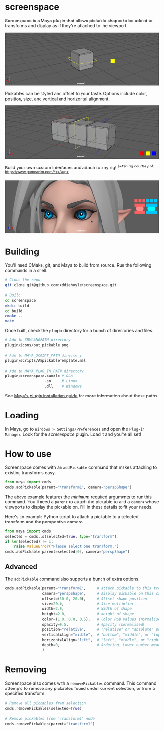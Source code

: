 # screenspace
Screenspace is a Maya plugin that allows pickable shapes to be added to transforms and display as if they're attached to the viewport.

![alt text](resources/screenspace1.gif "Pickable")

Pickables can be styled and offset to your taste. Options include color, position, size, and vertical and horizontal alignment.

![alt text](resources/screenspace2.gif "Style")

Build your own custom interfaces and attach to any rig! <sup>(*Azri rig courtesy of: https://www.gameanim.com/*)</sup>

![alt text](resources/screenspace3.gif "Interfaces")

# Building
You'll need CMake, git, and Maya to build from source. Run the following commands in a shell.

```bash
# Clone the repo
git clone git@github.com:eddiehoyle/screenspace.git

# Build
cd screenspace
mkdir build
cd build
cmake ..
make
```

Once built, check the `plugin` directory for a bunch of directories and files.

```bash
# Add to XBMLANGPATH directory
plugin/icons/out_pickable.png

# Add to MAYA_SCRIPT_PATH directory
plugin/scripts/AEpickableTemplate.mel

# Add to MAYA_PLUG_IN_PATH directory
plugin/screenspace.bundle # OSX
                  .so     # Linux
                  .dll    # Windows
```

See [Maya's plugin installation guide](https://knowledge.autodesk.com/support/maya/learn-explore/caas/CloudHelp/cloudhelp/2018/ENU/Maya-Customizing/files/GUID-FA51BD26-86F3-4F41-9486-2C3CF52B9E17-htm.html) for more information about these paths. 

# Loading

In Maya, go to `Windows > Settings/Preferences` and open the `Plug-in Manager`. Look for the _screenspace_ plugin. Load it and you're all set!

# How to use
Screenspace comes with an `addPickable` command that makes attaching to existing transforms easy.

```python
from maya import cmds
cmds.addPickable(parent="transform1", camera="perspShape")
```

The above example features the _minimum_ required arguments to run this command. You'll need a `parent` to attach the pickable to and a `camera` whose viewports to display the pickable on. Fill in these details to fit your needs.

Here's an example Python script to attach a pickable to a selected transform and the perspective camera.

```python
from maya import cmds
selected = cmds.ls(selected=True, type="transform")
if len(selected) != 1:
    raise ValueError("Please select one transform.")
cmds.addPickable(parent=selected[0], camera="perspShape")
```

## Advanced

The `addPickable` command also supports a bunch of extra options.

```python
cmds.addPickable(parent="transform1",     # Attach pickable to this transform 
                 camera="perspShape",     # Display pickable on this camera's viewports
                 offset=(50.0, 20.0),     # Offset shape position
                 size=20.0,               # Size multiplier
                 width=2.0,               # Width of shape
                 height=2.0,              # Height of shape
                 color=(1.0, 0.0, 0.5),   # Color RGB values (normalised)
                 opacity=0.5,             # Opacity (normalised)
                 position="relative",     # "relative" or "absolute" position
                 verticalAlign="middle",  # "bottom", "middle", or "top" alignment
                 horizontalAlign="left",  # "left", "middle", or "right" alignment
                 depth=0,                 # Ordering. Lower number means higher priority
                 )
```

# Removing
Screenspace also comes with a `removePickables` command. This command attempts to remove any pickables found under current selection, or from a specified transform.

```python
# Remove all pickables from selection
cmds.removePickables(selected=True)

# Remove pickables from 'transform1' node
cmds.removePickables(parent="transform1")
```
